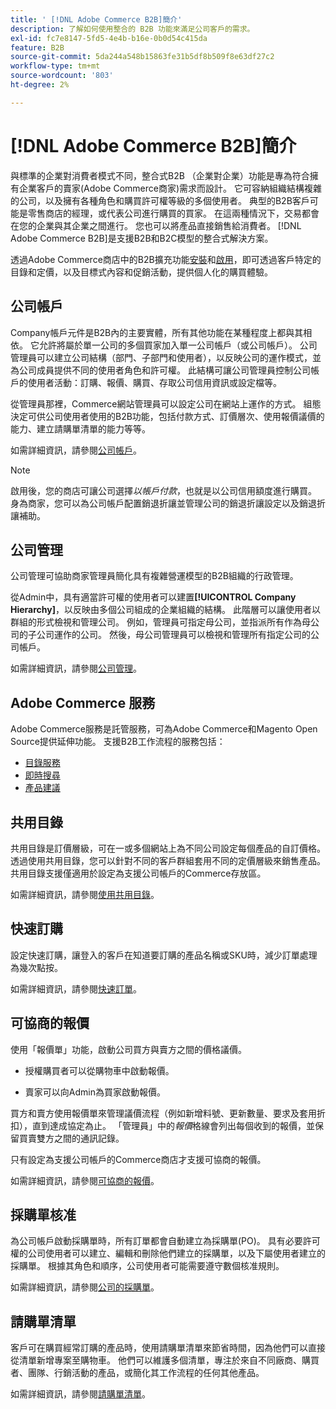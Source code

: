 ```yaml
---
title: ' [!DNL Adobe Commerce B2B]簡介'
description: 了解如何使用整合的 B2B 功能來滿足公司客戶的需求。
exl-id: fc7e8147-5fd5-4e4b-b16e-0b0d54c415da
feature: B2B
source-git-commit: 5da244a548b15863fe31b5df8b509f8e63df27c2
workflow-type: tm+mt
source-wordcount: '803'
ht-degree: 2%

---
```


# [!DNL Adobe Commerce B2B]簡介

與標準的企業對消費者模式不同，整合式B2B （企業對企業）功能是專為符合擁有企業客戶的賣家(Adobe Commerce商家)需求而設計。 它可容納組織結構複雜的公司，以及擁有各種角色和購買許可權等級的多個使用者。 典型的B2B客戶可能是零售商店的經理，或代表公司進行購買的買家。 在這兩種情況下，交易都會在您的企業與其企業之間進行。 您也可以將產品直接銷售給消費者。 [!DNL Adobe Commerce B2B]是支援B2B和B2C模型的整合式解決方案。

透過Adobe Commerce商店中的B2B擴充功能[安裝](install.md)和[啟用](enable-basic-features.md)，即可透過客戶特定的目錄和定價，以及目標式內容和促銷活動，提供個人化的購買體驗。

## 公司帳戶

Company帳戶元件是B2B內的主要實體，所有其他功能在某種程度上都與其相依。 它允許將屬於單一公司的多個買家加入單一公司帳戶（或公司帳戶）。 公司管理員可以建立公司結構（部門、子部門和使用者），以反映公司的運作模式，並為公司成員提供不同的使用者角色和許可權。 此結構可讓公司管理員控制公司帳戶的使用者活動：訂購、報價、購買、存取公司信用資訊或設定檔等。

從管理員那裡，Commerce網站管理員可以設定公司在網站上運作的方式。 組態決定可供公司使用者使用的B2B功能，包括付款方式、訂價層次、使用報價議價的能力、建立請購單清單的能力等等。

如需詳細資訊，請參閱[公司帳戶](account-companies.md)。

>[!NOTE]
>
>啟用後，您的商店可讓公司選擇&#x200B;_以帳戶付款_，也就是以公司信用額度進行購買。 身為商家，您可以為公司帳戶配置銷退折讓並管理公司的銷退折讓設定以及銷退折讓補助。

## 公司管理

公司管理可協助商家管理員簡化具有複雜營運模型的B2B組織的行政管理。

從Admin中，具有適當許可權的使用者可以建置&#x200B;**[!UICONTROL Company Hierarchy]**，以反映由多個公司組成的企業組織的結構。 此階層可以讓使用者以群組的形式檢視和管理公司。 例如，管理員可指定母公司，並指派所有作為母公司的子公司運作的公司。 然後，母公司管理員可以檢視和管理所有指定公司的公司帳戶。

如需詳細資訊，請參閱[公司管理](manage-companies.md)。

## Adobe Commerce 服務

Adobe Commerce服務是託管服務，可為Adobe Commerce和Magento Open Source提供延伸功能。 支援B2B工作流程的服務包括：

* [目錄服務](https://experienceleague.adobe.com/docs/commerce/catalog-service/guide-overview.html)
* [即時搜尋](https://experienceleague.adobe.com/docs/commerce/live-search/guide-overview.html)
* [產品建議](https://experienceleague.adobe.com/docs/commerce/product-recommendations/guide-overview.html)

## 共用目錄

共用目錄是訂價層級，可在一或多個網站上為不同公司設定每個產品的自訂價格。 透過使用共用目錄，您可以針對不同的客戶群組套用不同的定價層級來銷售產品。 共用目錄支援僅適用於設定為支援公司帳戶的Commerce存放區。

如需詳細資訊，請參閱[使用共用目錄](catalog-shared.md)。

## 快速訂購

設定快速訂購，讓登入的客戶在知道要訂購的產品名稱或SKU時，減少訂單處理為幾次點按。

如需詳細資訊，請參閱[快速訂單](quick-order.md)。

## 可協商的報價

使用「報價單」功能，啟動公司買方與賣方之間的價格議價。

* 授權購買者可以從購物車中啟動報價。

* 賣家可以向Admin為買家啟動報價。

買方和賣方使用報價單來管理議價流程（例如新增料號、更新數量、要求及套用折扣），直到達成協定為止。 「管理員」中的&#x200B;_報價_&#x200B;格線會列出每個收到的報價，並保留買賣雙方之間的通訊記錄。

只有設定為支援公司帳戶的Commerce商店才支援可協商的報價。

如需詳細資訊，請參閱[可協商的報價](quotes.md)。

## 採購單核准

為公司帳戶啟動採購單時，所有訂單都會自動建立為採購單(PO)。 具有必要許可權的公司使用者可以建立、編輯和刪除他們建立的採購單，以及下屬使用者建立的採購單。 根據其角色和順序，公司使用者可能需要遵守數個核准規則。

如需詳細資訊，請參閱[公司的採購單](purchase-order-flow.md)。

## 請購單清單

客戶可在購買經常訂購的產品時，使用請購單清單來節省時間，因為他們可以直接從清單新增專案至購物車。 他們可以維護多個清單，專注於來自不同廠商、購買者、團隊、行銷活動的產品，或簡化其工作流程的任何其他產品。

如需詳細資訊，請參閱[請購單清單](requisition-lists.md)。
